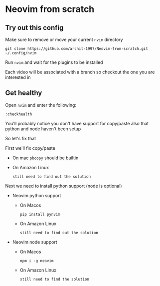 # Neovim from scratch

## Try out this config

Make sure to remove or move your current `nvim` directory

```
git clone https://github.com/archit-1997/Neovim-from-scratch.git ~/.config/nvim
```

Run `nvim` and wait for the plugins to be installed 

Each video will be associated with a branch so checkout the one you are interested in

## Get healthy

Open `nvim` and enter the following:

```
:checkhealth
```

You'll probably notice you don't have support for copy/paste also that python and node haven't been setup

So let's fix that

First we'll fix copy/paste

- On mac `pbcopy` should be builtin

- On Amazon Linux

  ```
  still need to find out the solution
  ```

Next we need to install python support (node is optional)

- Neovim python support
  - On Macos
      ```
      pip install pynvim
      ```
  - On Amazon Linux
      ```
      still need to find out the solution
      ```

- Neovim node support
  - On Macos
      ```
      npm i -g neovim
      ```
  - On Amazon Linux
      ```
      still need to find the solution
      ```
